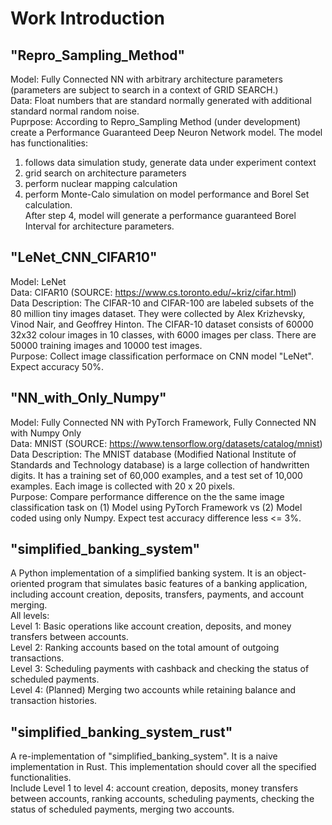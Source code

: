 # Work Introduction

## "Repro_Sampling_Method"
Model: Fully Connected NN with arbitrary architecture parameters (parameters are subject to search in a context of GRID SEARCH.)\
Data: Float numbers that are standard normally generated with additional standard normal random noise.\
Puprpose: According to Repro_Sampling Method (under development) create a Performance Guaranteed Deep Neuron Network model. The model has functionalities: 
1) follows data simulation study, generate data under experiment context 
2) grid search on architecture parameters 
3) perform nuclear mapping calculation
4) perform Monte-Calo simulation on model performance and Borel Set calculation. \
After step 4, model will generate a performance guaranteed Borel Interval for architecture parameters.

## "LeNet_CNN_CIFAR10"
Model: LeNet \
Data: CIFAR10 (SOURCE: https://www.cs.toronto.edu/~kriz/cifar.html) \
Data Description: The CIFAR-10 and CIFAR-100 are labeled subsets of the 80 million tiny images dataset. They were collected by Alex Krizhevsky, Vinod Nair, and Geoffrey Hinton. The CIFAR-10 dataset consists of 60000 32x32 colour images in 10 classes, with 6000 images per class. There are 50000 training images and 10000 test images.\
Purpose: Collect image classification performace on CNN model "LeNet". Expect accuracy 50%.

## "NN_with_Only_Numpy"
Model: Fully Connected NN with PyTorch Framework, Fully Connected NN with Numpy Only \
Data: MNIST (SOURCE: https://www.tensorflow.org/datasets/catalog/mnist) \
Data Description: The MNIST database (Modified National Institute of Standards and Technology database) is a large collection of handwritten digits. It has a training set of 60,000 examples, and a test set of 10,000 examples. Each image is collected with 20 x 20 pixels.\
Purpose: Compare performance difference on the the same image classification task on (1) Model using PyTorch Framework vs (2) Model coded using only Numpy. Expect test accuracy difference less <= 3%.

## "simplified_banking_system" 
A Python implementation of a simplified banking system. It is an object-oriented program that simulates basic features of a banking application, including account creation, deposits, transfers, payments, and account merging. \
All levels: \
Level 1: Basic operations like account creation, deposits, and money transfers between accounts. \
Level 2: Ranking accounts based on the total amount of outgoing transactions.\
Level 3: Scheduling payments with cashback and checking the status of scheduled payments.\
Level 4: (Planned) Merging two accounts while retaining balance and transaction histories.

## "simplified_banking_system_rust"
A re-implementation of "simplified_banking_system". It is a naive implementation in Rust. This implementation should cover all the specified functionalities. \
Include Level 1 to level 4: account creation, deposits, money transfers between accounts, ranking accounts, scheduling payments, checking the status of scheduled payments, merging two accounts.
